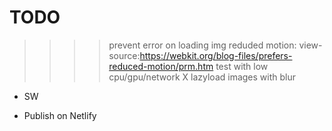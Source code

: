 # TODO

>>>> prevent error on loading img
>>>> reduded motion: view-source:https://webkit.org/blog-files/prefers-reduced-motion/prm.htm
> test with low cpu/gpu/network
X lazyload images with blur
* SW  

* Publish on Netlify
